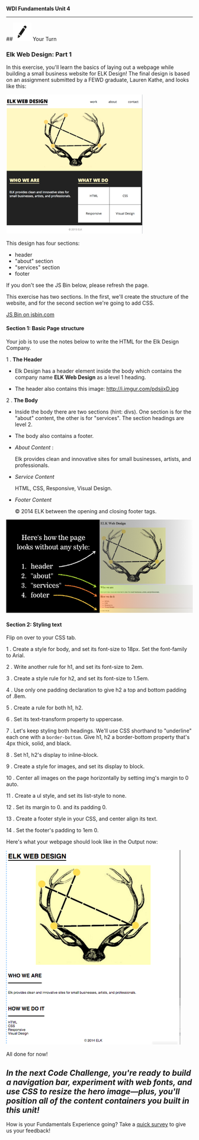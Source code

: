 **WDI Fundamentals Unit 4**

---

##![Your Turn](../assets/exercise.png) Your Turn

### Elk Web Design: Part 1

In this exercise, you'll learn the basics of laying out a webpage while building a small business website for ELK Design! The final design is based on an assignment submitted by a FEWD graduate, Lauren Kathe, and looks like this:

![](../assets/elkwebdesign/elkwebdesign.png)

This design has four sections:

* header
* "about" section
* "services" section
* footer

If you don't see the JS Bin below, please refresh the page.

This exercise has two sections. In the first, we'll create the structure of the website, and for the second section we're going to add CSS. 

<a class="jsbin-embed" href="https://jsbin.com/nideji/embed?html&height=600px">JS Bin on jsbin.com</a><script src="https://static.jsbin.com/js/embed.min.js?3.35.12"></script>

#### Section 1: Basic Page structure
Your job is to use the notes below to write the HTML for the Elk Design Company.

1 . **The Header**
  * Elk Design has a header element inside the body which contains the company name **ELK Web Design** as a level 1 heading.

  * The header also contains this image: http://i.imgur.com/pdsjjxD.jpg

2 . **The Body**
  * Inside the body there are two sections (hint: divs). One section is for the "about" content, the other is for "services". The section headings are level 2.

  * The body also contains a footer.

  * _About Content_ :

    Elk provides clean and innovative sites for small businesses, artists, and professionals.

  * _Service Content_

    HTML, CSS, Responsive, Visual Design.

  * _Footer Content_

    &copy; 2014 ELK between the opening and closing footer tags.

![](../assets/elkwebdesign/elkheader.png)

#### Section 2: Styling text

Flip on over to your CSS tab.

1 . Create a style for body, and set its font-size to 18px. Set the font-family to Arial.

2 . Write another rule for h1, and set its font-size to 2em.

3 . Create a style rule for h2, and set its font-size to 1.5em.

4 . Use only one padding declaration to give h2 a top and bottom padding of .8em.

5 . Create a rule for both h1, h2.

6 . Set its text-transform property to uppercase.

7 . Let's keep styling both headings. We'll use CSS shorthand to "underline" each one with a `border-bottom`. Give h1, h2 a border-bottom property that's 4px thick, solid, and black.

8 . Set h1, h2's display to inline-block.

9 . Create a style for images, and set its display to block.

10 . Center all images on the page horizontally by setting img's margin to 0 auto.

11 . Create a ul style, and set its list-style to none.

12 . Set its margin to 0. and its padding 0.

13 . Create a footer style in your CSS, and center align its text.

14 . Set the footer's padding to 1em 0.

Here's what your webpage should look like in the Output now:

![](/assets/elkwebdesign/elkchapter5.png)

All done for now!

*In the next Code Challenge, you're ready to build a navigation bar, experiment with web fonts, and use CSS to resize the hero image—plus, you'll position all of the content containers you built in this unit!*
---
How is your Fundamentals Experience going? Take a [quick survey](../feedback.md) to give us your feedback!
